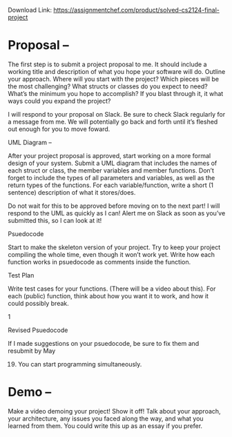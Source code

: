 Download Link: https://assignmentchef.com/product/solved-cs2124-final-project
<br>
<h1>Proposal –</h1>

The first step is to submit a project proposal to me.  It should include a working title and description of what you hope your software will do.  Outline your approach.  Where will you start with the project?  Which pieces will be the most challenging?  What structs or classes do you expect to need?  What’s the minimum you hope to accomplish?  If you blast through it, it what ways could you expand the project?

I will respond to your proposal on Slack.  Be sure to check Slack regularly for a message from me.  We will potentially go back and forth until it’s fleshed out enough for you to move foward.

UML Diagram –

After your project proposal is approved, start working on a more formal design of your system.  Submit a UML diagram that includes the names of each struct or class, the member variables and member functions.  Don’t forget to include the types of all parameters and variables, as well as the return types of the functions.  For each variable/function, write a short (1 sentence) description of what it stores/does.

Do not wait for this to be approved before moving on to the next part!  I will respond to the UML as quickly as I can!  Alert me on Slack as soon as you’ve submitted this, so I can look at it!

Psuedocode

Start to make the skeleton version of your project.  Try to keep your project compiling the whole time, even though it won’t work yet.  Write how each function works in psuedocode as comments inside the function.

Test Plan

Write test cases for your functions.  (There will be a video about this).  For each (public) function, think about how you want it to work, and how it could possibly break.

1

Revised Psuedocode

If I made suggestions on your psuedocode, be sure to fix them and resubmit by May

<ol start="19">

 <li>You can start programming simultaneously.</li>

</ol>

<h1>Demo –</h1>

Make a video demoing your project!  Show it off!  Talk about your approach, your architecture, any issues you faced along the way, and what you learned from them.  You could write this up as an essay if you prefer.